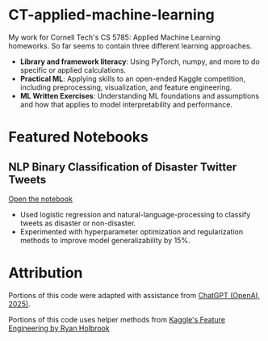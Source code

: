 # CT-applied-machine-learning
My work for Cornell Tech's CS 5785: Applied Machine Learning homeworks. So far seems to contain three different learning approaches.
* **Library and framework literacy**: Using PyTorch, numpy, and more to do specific or applied calculations.
* **Practical ML**: Applying skills to an open-ended Kaggle competition, including preprocessing, visualization, and feature engineering.
* **ML Written Exercises**: Understanding ML foundations and assumptions and how that applies to model interpretability and performance.

# Featured Notebooks
## NLP Binary Classification of Disaster Twitter Tweets
[Open the notebook](hw-2/NLP-disaster-tweets.ipynb)
* Used logistic regression and natural-language-processing to classify tweets as disaster or non-disaster.
* Experimented with hyperparameter optimization and regularization methods to improve model generalizability by 15%.

# Attribution
Portions of this code were adapted with assistance from [ChatGPT (OpenAI, 2025)](https://chat.openai.com/). 

Portions of this code uses helper methods from [Kaggle's Feature Engineering by Ryan Holbrook](https://www.kaggle.com/learn/feature-engineering)
